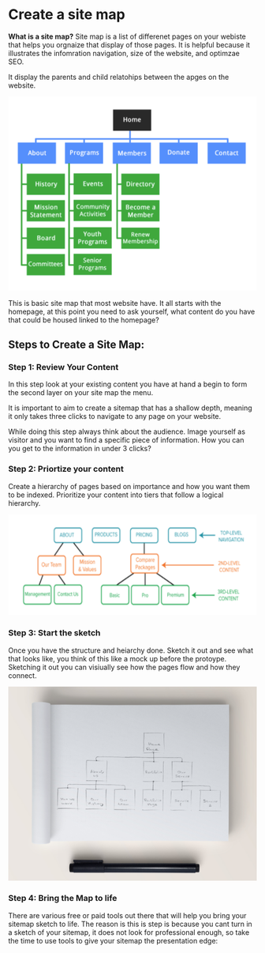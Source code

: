 # Create a site map 

**What is a site map?** 
Site map is a list of differenet pages on your webiste that helps you orgnaize that display of those pages. It is helpful because it illustrates the infomration navigation, size of the website, and optimzae SEO. 

It display the parents and child relatohips between the apges on the website. 

![](Images/sitemapexample.png)

This is basic site map that most website have. It all starts with the homepage, at this point you need to ask yourself, what content do you have that could be housed linked to the homepage? 


## Steps to Create a Site Map: 

### Step 1: Review Your Content 

In this step look at your existing content you have at hand a begin to form the second layer on your site map the menu. 

It is important to aim to create a sitemap that has a shallow depth, meaning it only takes three clicks to navigate to any page on your website.

While doing this step always think about the audience. Image yourself as visitor and you want to find a specific piece of information. How you can you get to the information in under 3 clicks? 

### Step 2: Priortize your content

Create a hierarchy of pages based on importance and how you want them to be indexed. Prioritize your content into tiers that follow a logical hierarchy.

![](Images/priortize-info.png)

### Step 3: Start the sketch

Once you have the structure and heiarchy done. Sketch it out and see what that looks like, you think of this like a mock up before the protoype. Sketching it out you can visiually see how the pages flow and how they connect.

![](Images/sitemap-sketch.png)

### Step 4: Bring the Map to life

There are various free or paid tools out there that will help you bring your sitemap sketch to life. The reason is this is step is because you cant turn in a sketch of your sitemap, it does not look for professional enough, so take the time to use tools to give your sitemap the presentation edge: 


